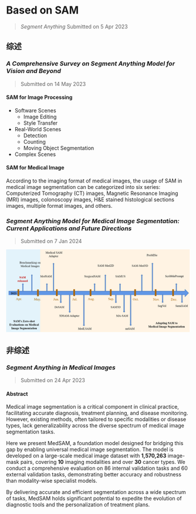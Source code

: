 # Based on SAM

> *Segment Anything* Submitted on 5 Apr 2023

## 综述

### *A Comprehensive Survey on Segment Anything Model for Vision and Beyond*

> Submitted on 14 May 2023

#### SAM for Image Processing

- Software Scenes
  - Image Editing
  - Style Transfer
- Real-World Scenes
  - Detection
  - Counting
  - Moving Object Segmentation
- Complex Scenes

#### SAM for Medical Image

According to the imaging format of medical images, the usage of SAM in medical image segmentation can be categorized into six series: Computerized Tomography (CT) images, Magnetic Resonance Imaging (MRI) images, colonoscopy images, H&E stained histological sections images, multiple format images, and others.

### *Segment Anything Model for Medical Image Segmentation: Current Applications and Future Directions*

> Submitted on 7 Jan 2024

![](timeline.png)





## 非综述

### *Segment Anything in Medical Images*

> Submitted on 24 Apr 2023

#### Abstract

Medical image segmentation is a critical component in clinical practice, facilitating accurate diagnosis, treatment planning, and disease monitoring. However, existing methods, often tailored to specific modalities or disease types, lack generalizability across the diverse spectrum of medical image segmentation tasks. 

Here we present MedSAM, a foundation model designed for bridging this gap by enabling universal medical image segmentation. The model is developed on a large-scale medical image dataset with **1,570,263** image-mask pairs, covering **10** imaging modalities and over **30** cancer types. We conduct a comprehensive evaluation on 86 internal validation tasks and 60 external validation tasks, demonstrating better accuracy and robustness than modality-wise specialist models. 

By delivering accurate and efficient segmentation across a wide spectrum of tasks, MedSAM holds significant potential to expedite the evolution of diagnostic tools and the personalization of treatment plans.


